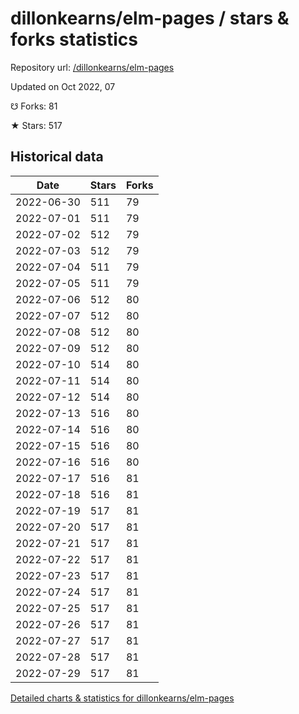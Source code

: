 # dillonkearns/elm-pages / stars & forks statistics

Repository url: [/dillonkearns/elm-pages](https://github.com/dillonkearns/elm-pages)

Updated on Oct 2022, 07

☋ Forks: 81

★ Stars: 517

## Historical data
| Date | Stars | Forks |
|------|-------|-------|
| 2022-06-30 | 511 | 79 | 
| 2022-07-01 | 511 | 79 | 
| 2022-07-02 | 512 | 79 | 
| 2022-07-03 | 512 | 79 | 
| 2022-07-04 | 511 | 79 | 
| 2022-07-05 | 511 | 79 | 
| 2022-07-06 | 512 | 80 | 
| 2022-07-07 | 512 | 80 | 
| 2022-07-08 | 512 | 80 | 
| 2022-07-09 | 512 | 80 | 
| 2022-07-10 | 514 | 80 | 
| 2022-07-11 | 514 | 80 | 
| 2022-07-12 | 514 | 80 | 
| 2022-07-13 | 516 | 80 | 
| 2022-07-14 | 516 | 80 | 
| 2022-07-15 | 516 | 80 | 
| 2022-07-16 | 516 | 80 | 
| 2022-07-17 | 516 | 81 | 
| 2022-07-18 | 516 | 81 | 
| 2022-07-19 | 517 | 81 | 
| 2022-07-20 | 517 | 81 | 
| 2022-07-21 | 517 | 81 | 
| 2022-07-22 | 517 | 81 | 
| 2022-07-23 | 517 | 81 | 
| 2022-07-24 | 517 | 81 | 
| 2022-07-25 | 517 | 81 | 
| 2022-07-26 | 517 | 81 | 
| 2022-07-27 | 517 | 81 | 
| 2022-07-28 | 517 | 81 | 
| 2022-07-29 | 517 | 81 | 


[Detailed charts & statistics for dillonkearns/elm-pages](https://reviewgithub.com/rep/dillonkearns/elm-pages)
